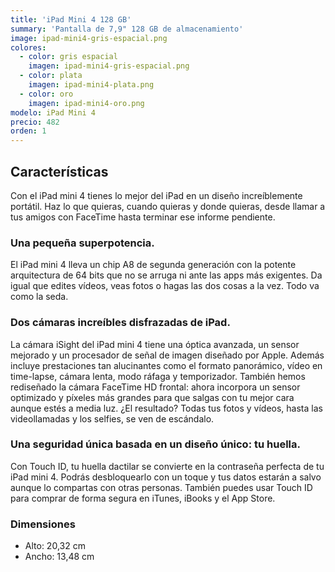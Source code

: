 ```yaml
---
title: 'iPad Mini 4 128 GB'
summary: 'Pantalla de 7,9" 128 GB de almacenamiento'
image: ipad-mini4-gris-espacial.png
colores:
  - color: gris espacial
    imagen: ipad-mini4-gris-espacial.png
  - color: plata
    imagen: ipad-mini4-plata.png
  - color: oro
    imagen: ipad-mini4-oro.png
modelo: iPad Mini 4
precio: 482
orden: 1
---
```


## Características

Con el iPad mini 4 tienes lo mejor del iPad en un diseño increíblemente portátil. Haz lo que quieras, cuando quieras y donde quieras, desde llamar a tus amigos con FaceTime hasta terminar ese informe pendiente.

### Una pequeña superpotencia.
El iPad mini 4 lleva un chip A8 de segunda generación con la potente arquitectura de 64 bits que no se arruga ni ante las apps más exigentes. Da igual que edites vídeos, veas fotos o hagas las dos cosas a la vez. Todo va como la seda.

### Dos cámaras increíbles disfrazadas de iPad.

La cámara iSight del iPad mini 4 tiene una óptica avanzada, un sensor mejorado y un procesador de señal de imagen diseñado por Apple. Además incluye prestaciones tan alucinantes como el formato panorámico, vídeo en time-lapse, cámara lenta, modo ráfaga y temporizador. También hemos rediseñado la cámara FaceTime HD frontal: ahora incorpora un sensor optimizado y píxeles más grandes para que salgas con tu mejor cara aunque estés a media luz. ¿El resultado? Todas tus fotos y vídeos, hasta las videollamadas y los selfies, se ven de escándalo.

### Una seguridad única basada en un diseño único: tu huella.

Con Touch ID, tu huella dactilar se convierte en la contraseña perfecta de tu iPad mini 4. Podrás desbloquearlo con un toque y tus datos estarán a salvo aunque lo compartas con otras personas. También puedes usar Touch ID para comprar de forma segura en iTunes, iBooks y el App Store.

### Dimensiones

  - Alto: 20,32 cm
  - Ancho: 13,48 cm
